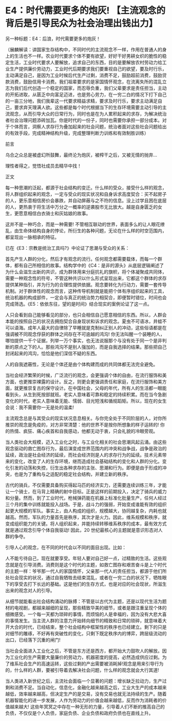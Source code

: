 # E4：时代需要更多的炮灰! 【主流观念的背后是引导民众为社会治理出钱出力】

另一种标题：E4：后浪，时代需要更多的炮灰！

（展麟解读：讲国家生存结构中，不同时代的主流观念不一样，作用在普通人的身上的生活也不一样。农业时代要求个体不要有欲望，好好干好男耕女织的脆性的稳定生活，工业时代要求人要解放，追求自己的东西，目的是要解放农村劳动力给工业生产提供廉价劳动力，工业时代后期要求我们要重视自己的欲望，要及时行乐，主动满足自己，是因为工业时候后代生产过剩，消费不足，鼓励超前消费，鼓励贷款消费，鼓励信用卡消费。我们祖辈要求的是家国情怀观念，在流离失所的混乱立志为我们后代创造一个稳定的国家，而忍辱负重，我们父辈要求是责任担当，主动的开拓进取，从匮乏中向富足迈进，也是劳心劳力，在一穷二白的情况下打下自己的一亩三分地，我们我辈这一代要求精益求精，要求及时行乐，要求主动满足自己，要求弃天理满人欲。这些都是每个时代根据当下的生存环境需要主动引导的主流观念，从而引导大众的日常行为，同时也是在为人累积起来的求存，为解决统治者社会治理问题添砖加瓦。你是时代的一份子，同时也需要你承担一部分成本。对于个体而言，洞察人求存行为叠加起来的社会问题，统治者面对这些社会问题给出的有效手段，完成精神结构升级，完成整理判断力训练和有效制胜训练）

前言

乌合之众总是被虚幻所鼓舞，最终沦为炮灰，被榨干之后，又被无情的抛弃…

理性者得之，觉悟社成员去精华中找！

正文

每一种思潮的泛起，都源于社会结构的变迁。什么样的受众，接受什么样的观念，将人群组织起来的观念，一定与受众的现实状况和自身诉求高度契合：买不起房子的人，更乐意相信房价会暴跌，并自动屏蔽与之不符的信息。没上过学且困在底层的人，更热衷于将生活中万分之一概率的逆袭股市无比放大。越是自身匮乏的女生，更愿意相信白衣骑士和灰姑娘的故事。

这并不是一种巧合，而是一种需要! 不管相互联动的世界，表面多么的让人眼花缭乱，由生命体结构自身的悖论，所衍生的各种问题，无论在什么样的时空范围内，都呈现出一脉相承的特征。

已在《E3：宗教是统治工具吗?》中论证了思潮与受众的关系：

首先产生人群的分化，然后才有观念的流行。任何观念都需要载体，而每一个群体，都有自己所相信的故事。结构学中的《C4：是非的源头》从底层逻辑阐述了为什么会滋生出新的共识，成为群体用来分庭抗礼的旗帜，将个体凝聚成共同体，需要一种观念性的符号，不管这种共识以什么形式呈现出来，它都这个群体的求存提供某种指引，并为行为的合理性提供依据。观念要转化为行动力，需要一套传导机制。对于群体性的观念而言，这种传导机制就是能把个体有序组织起来的工具，统治机器的构成部件，一定会与真正的统治势力相契合，即便暂时错位，时间也会完成筛选。《E5：依依东往，望的是时间》结合现实的案例论证了这一点。

人只会看到自己能够看见的部分，也只会相信自己愿意相信的东西。所以，人群会本能的按照自己的状况去拥抱契合自身现状和诉求的观念。夏虫不可语冰，井蛙不可以语海。成年人最大的自律除了早睡就是克制纠正别人的冲动，这些俗语都是在强调被不同观念俘获的群体之间存在不可逾越的鸿沟! 你无法叫醒一个装睡的人，哪怕提供一千个证据，列举一万个事实，也无法说服那个与没有处于同一个是非判断的原点之下的人。那些鸿沟不是别人强加的，而是自我选择的结果。那些把自己封闭起来的鸿沟，恰恰是他们深信不疑的东西。

人的自我遮蔽性，无论是个体还是由个体构建而成的共同体都无法完全避免。

当社会经济繁荣的时候，广泛流行的观念，会更强调个体的自由，在流行服饰和美方面，也更推崇裸露的设计。反之，则更会更强调责任和家庭，在流行服饰和美方面，就更推崇复古的保守设计。在中国社会，父母的年代，所有人的生活都一眼能看到头，从生到死按部就班。老实人意味着可靠和稳定的持续积累。而在当今急剧变化的时代，老实人意味着无能、懦弱、目光短浅和循规蹈矩。所以，现在的女生会说：我不需要你一无是处的温柔!

主流观念总是与其受众的现实状况息息相关。与你完全处于不同阶层的人，对你所推崇的观念是免疫的，对方非常清楚：他的世界不是按你所想象的样子运转的! 你的热情、疯狂、痛心疾首和自我感动，他都无动于衷，只会礼貌的冷眼旁观。

当人类社会大规模，迈入工业化之时，与工业化相关的社会思潮风起云涌。由这些观念驱动的救亡图存行为，最后演变成世界范围内的冲突和战争战，战争是政治的延续，政治是社会经济的延续，而社会经济则是人的求存行为的延续。技术元素带来的变化，改变了人的生存环境，继而造成社会基础结构的变化和人群的分化。变化引发的动荡和失控，衍生出各种求存的主张、思潮和行为。即便是由于形成的冲突，也是为了重构与之适配的稳定社会结构，并建立新的秩序。

古代的骑兵，不仅需要具备购买得起马匹的经济实力，还需要连续训练三年，才能让一个骑士，在马背上精确的射中目标。正是这样的前期投入，决定了骑兵的威力和分量。然而，到了工业时代，枪械弹药能在机器上标准化批量生产，任何人经过三个月的集中训练就能投入战场。于是，战斗力的强弱，开始变成谁能有效的组织起更大规模的军队。事实上，由人构成的组织，规模越大，协同越复杂，内耗也就越高。然而，军队的力量首先是秩序，其次才是火力。因此，维系规模和秩序，就变成组织能力的关键。将人组织起来，并能持续转移维系秩序的成本，最有效方式就是通过观念引导个体自我驱动! 因此，20 世纪最核心的主题就是意识形态对人群的争夺。

引导人心的观念，在不同的时代会以不同的面目出现。比如：

人不能亏待自己，现在就要享受。年轻人要对自己好一点，过精致的生活。这些观念就是在引导消费。消费则是这个时代的主题，如救亡图存和艰苦奋斗是上个时代的主题一样：爷爷那一代人的家国情怀，父亲那一代人的责任担当，都源于他们所处社会现实的状况，通过自我牺牲去结束混乱，或者在一穷二白的状况下，牺牲眼下的享受去打下长远的基础。这是他们的生存方式，也是对应的社会现状，所滋生出来的观念对人的引导。

从细节就能看出社会结构涌动的脉搏：不管是以古代为主题，还是以现代生活为题材的电视剧，都越来越细的呈现，那些精致华美的细节，或者是跟注重呈现个体的细微感受。一个每一天都为琐碎的事情，而烦恼的人是幸福的，因为没有大悲大喜的事情发生。当主流人群的注意力开始转向细节的精致和日常的琐碎，就意味着大开大合的时代，已经结束，整个社会结构中框架性的秩序也已经建立。剩下的只是对细节的雕琢，不好再有突破性的变化，只剩下既定秩序内的博弈，跨层级流动的出口，已经落下沉重的闸门!

当社会全面进入工业化之后，不管是东方还是西方，都开始大力鼓吹人的解放。因为工业化的生产需要大量廉价的劳动力，机器密度的提高，必然造成供应过剩。为了维系社会生产的高速运转，这些过剩的产出需要被消耗掉!观念是用来引导行为的，什么样的人群，要被引导着去解决社会问题，什么样的观念就会大行其道!

当人类进入新世纪之后，主流社会面临一个显著的问题：增长缺乏拉动力，生产过剩和消费不足。当自动化，信息化，金融化越来越高之后，工业大生产的成本越来越低，效率越来越高，但决定生产的是交易，没有交易也就无法持续的生产。随着机器智能化的进一步发展，人作为劳动力的价值会越来越低，反而作为消耗者的价值越来越大! 这些年冥冥之中存在一种无形的力量，引导着人们不断的推高自己的负债，不仅仅是个人负债，家庭负债、企业负债和政府负债也在直线上升。